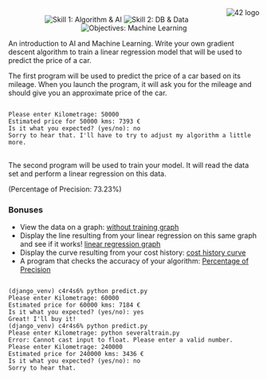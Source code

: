 <!-- ft_linear_regression -->
<a href="https://www.42.fr/">
    <img src="https://www.universfreebox.com/UserFiles/image/site_logo.gif" alt="42 logo" title="42" align="right" />
</a>

<p align="center">
    <img src="https://img.shields.io/badge/Skill%201-Algorithm&AI-9cf" alt="Skill 1: Algorithm & AI">
    <img src="https://img.shields.io/badge/Skill%202-DB%20%26%20Data-blue" alt="Skill 2: DB & Data">
    <img src="https://img.shields.io/badge/Objectives-Machine%20Learning-brightgreen" alt="Objectives: Machine Learning">
</p>

<p>
    An introduction to AI and Machine Learning. Write your own gradient descent algorithm to train a linear regression model that will be used to predict the price of a car.
</p>

<p>
    The first program will be used to predict the price of a car based on its mileage. When you launch the program, it will ask you for the mileage and should give you an approximate price of the car. 
</p>

<!-- Screenshots for predictions after entering the mileage -->
<pre>
<code>
Please enter Kilometrage: 50000
Estimated price for 50000 kms: 7393 €
Is it what you expected? (yes/no): no
Sorry to hear that. I'll have to try to adjust my algorithm a little more.
</code>
</pre>

<p>
    The second program will be used to train your model. It will read the data set and perform a linear regression on this data.
</p>

<!-- Accuracy percentage -->
<p>(Percentage of Precision: 73.23%)</p>

<h3>Bonuses</h3>
<ul>
    <li>View the data on a graph: <a href="https://github.com/beatriangu/ft_linear_regression/blob/main/without%20training.png">without training graph</a></li>
    <li>Display the line resulting from your linear regression on this same graph and see if it works! <a href="https://github.com/beatriangu/ft_linear_regression/blob/main/predict.png">linear regression graph</a></li>
    <li>Display the curve resulting from your cost history: <a href="https://github.com/beatriangu/ft_linear_regression/blob/main/severaltrain.png">cost history curve</a></li>
    <li>A program that checks the accuracy of your algorithm: <a href="https://github.com/beatriangu/ft_linear_regression/blob/main/Percentage%20of%20Precision.png">Percentage of Precision</a></li>
</ul>

<pre>
<code>
(django_venv) c4r4s6% python predict.py
Please enter Kilometrage: 60000
Estimated price for 60000 kms: 7184 €
Is it what you expected? (yes/no): yes
Great! I'll buy it!
(django_venv) c4r4s6% python predict.py
Please enter Kilometrage: python severaltrain.py
Error: Cannot cast input to float. Please enter a valid number.
Please enter Kilometrage: 240000
Estimated price for 240000 kms: 3436 €
Is it what you expected? (yes/no): no
Sorry to hear that.
</code>
</pre>
